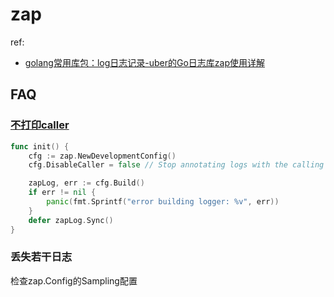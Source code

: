 # zap
ref: 
- [golang常用库包：log日志记录-uber的Go日志库zap使用详解](https://www.cnblogs.com/jiujuan/p/17304844.html)

## FAQ
### [不打印caller](https://github.com/go-logr/zapr/issues/4)
```go
func init() {
	cfg := zap.NewDevelopmentConfig()
	cfg.DisableCaller = false // Stop annotating logs with the calling function's file name.

	zapLog, err := cfg.Build()
	if err != nil {
		panic(fmt.Sprintf("error building logger: %v", err))
	}
	defer zapLog.Sync()
}
```

### 丢失若干日志
检查zap.Config的Sampling配置